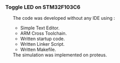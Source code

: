 ### Toggle LED on STM32F103C6
<ul>
The code was developed without any IDE using : 
<ul>
<li>Simple Text Editor.</li>
<li>ARM Cross Toolchain.</li>
<li>Written startup code.</li>
<li>Written Linker Script.</li>
<li>Written Makefile.</li>
</ul>
The simulation was implemented on proteus.

